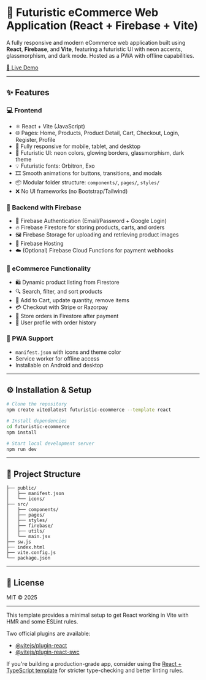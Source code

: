 # 🚀 Futuristic eCommerce Web Application (React + Firebase + Vite)

A fully responsive and modern eCommerce web application built using **React**, **Firebase**, and **Vite**, featuring a futuristic UI with neon accents, glassmorphism, and dark mode. Hosted as a PWA with offline capabilities.

[🔗 Live Demo](https://silly-puffpuff-b82cd3.netlify.app/)

---

## ✨ Features

### 💻 Frontend

* ⚛️ React + Vite (JavaScript)
* 🌐 Pages: Home, Products, Product Detail, Cart, Checkout, Login, Register, Profile
* 📱 Fully responsive for mobile, tablet, and desktop
* 🎨 Futuristic UI: neon colors, glowing borders, glassmorphism, dark theme
* 💡 Futuristic fonts: Orbitron, Exo
* 🎞️ Smooth animations for buttons, transitions, and modals
* 📦 Modular folder structure: `components/`, `pages/`, `styles/`
* ❌ No UI frameworks (no Bootstrap/Tailwind)

### 🔧 Backend with Firebase

* 🔐 Firebase Authentication (Email/Password + Google Login)
* 🔥 Firebase Firestore for storing products, carts, and orders
* 🖼️ Firebase Storage for uploading and retrieving product images
* 🚀 Firebase Hosting
* ☁️ (Optional) Firebase Cloud Functions for payment webhooks

### 🛒 eCommerce Functionality

* 🛍️ Dynamic product listing from Firestore
* 🔍 Search, filter, and sort products
* 🛒 Add to Cart, update quantity, remove items
* 💳 Checkout with Stripe or Razorpay
* 🧾 Store orders in Firestore after payment
* 👤 User profile with order history

### 📱 PWA Support

* `manifest.json` with icons and theme color
* Service worker for offline access
* Installable on Android and desktop

---

## ⚙️ Installation & Setup

```bash
# Clone the repository
npm create vite@latest futuristic-ecommerce --template react

# Install dependencies
cd futuristic-ecommerce
npm install

# Start local development server
npm run dev
```

---

## 🧱 Project Structure

```
├── public/
│   ├── manifest.json
│   └── icons/
├── src/
│   ├── components/
│   ├── pages/
│   ├── styles/
│   ├── firebase/
│   ├── utils/
│   └── main.jsx
├── sw.js
├── index.html
├── vite.config.js
└── package.json
```

---

## 📘 License

MIT © 2025

---

This template provides a minimal setup to get React working in Vite with HMR and some ESLint rules.

Two official plugins are available:

* [@vitejs/plugin-react](https://github.com/vitejs/vite-plugin-react/blob/main/packages/plugin-react)
* [@vitejs/plugin-react-swc](https://github.com/vitejs/vite-plugin-react/blob/main/packages/plugin-react-swc)

If you're building a production-grade app, consider using the [React + TypeScript template](https://github.com/vitejs/vite/tree/main/packages/create-vite/template-react-ts) for stricter type-checking and better linting rules.
